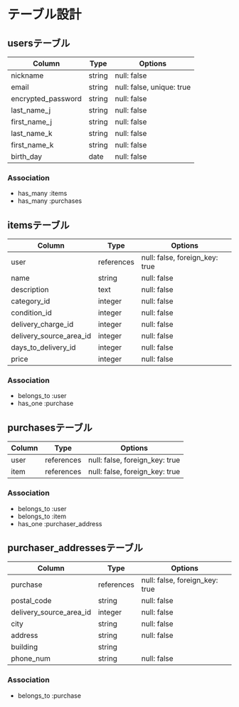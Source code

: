 # テーブル設計

## usersテーブル

| Column             | Type   | Options                   |
|--------------------|--------|---------------------------|
| nickname           | string | null: false               |
| email              | string | null: false, unique: true |
| encrypted_password | string | null: false               |
| last_name_j        | string | null: false               |
| first_name_j       | string | null: false               |
| last_name_k        | string | null: false               |
| first_name_k       | string | null: false               |
| birth_day          | date   | null: false               |

### Association

- has_many :items
- has_many :purchases


## itemsテーブル

| Column                  | Type       | Options                        |
|-------------------------|------------|--------------------------------|
| user                    | references | null: false, foreign_key: true |
| name                    | string     | null: false                    |
| description             | text       | null: false                    |
| category_id             | integer    | null: false                    |
| condition_id            | integer    | null: false                    |
| delivery_charge_id      | integer    | null: false                    |
| delivery_source_area_id | integer    | null: false                    |
| days_to_delivery_id     | integer    | null: false                    |
| price                   | integer    | null: false                    |

### Association

- belongs_to :user
- has_one :purchase


## purchasesテーブル

| Column               | Type       | Options                        |
|----------------------|------------|--------------------------------|
| user                 | references | null: false, foreign_key: true |
| item                 | references | null: false, foreign_key: true |

### Association

- belongs_to :user
- belongs_to :item
- has_one :purchaser_address


## purchaser_addressesテーブル

| Column                  | Type       | Options                        |
|-------------------------|------------|--------------------------------|
| purchase                | references | null: false, foreign_key: true |
| postal_code             | string     | null: false                    |
| delivery_source_area_id | integer    | null: false                    |
| city                    | string     | null: false                    |
| address                 | string     | null: false                    |
| building                | string     |                                |
| phone_num               | string     | null: false                    |

### Association

- belongs_to :purchase

